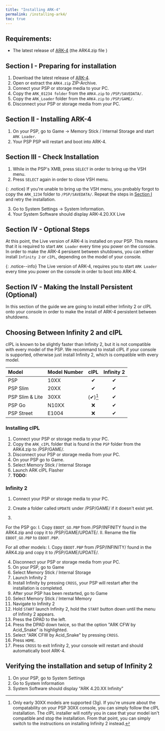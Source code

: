 ```yaml
---
title: "Installing ARK-4"
permalink: /installing-ark4/
toc: true
---
```


## Requirements:
- The latest release of [ARK-4](https://github.com/PSP-Archive/ARK-4/releases/latest) (the ARK4.zip file )

## Section I - Preparing for installation
1. Download the latest release of [ARK-4](https://github.com/PSP-Archive/ARK-4/releases/latest).
2. Open or extract the `ARK4.zip` ZIP-Archive.
3. Connect your PSP or storage media to your PC.
4. Copy the `ARK_01234 folder` from the `ARK4.zip` to `/PSP/SAVEDATA/`.
5. Copy the `ARK_Loader` folder from the `ARK4.zip` to `/PSP/GAME/`.
6. Disconnect your PSP or storage media from your PC.


## Section II - Installing ARK-4
1. On your PSP, go to Game -> Memory Stick / Internal Storage and start `ARK Loader`.
2. Your PSP PSP will restart and boot into ARK-4.

## Section III - Check Installation
1. While in the PSP's XMB, press `SELECT` in order to bring up the VSH menu.
2. Press `SELECT` again in order to close VSH menu.

{: .notice}
If you're unable to bring up the VSH menu, you probably forgot to copy the `ARK_1234` folder to `/PSP/SAVEDATA/`. Repeat the steps in [Section I](#section-i---preparing-for-installation) and retry the installation.

3. Go to System Settings -> System Information.
4. Your System Software should display ARK-4.20.XX Live

## Section IV - Optional Steps
At this point, the Live version of ARK-4 is installed on your PSP. This means that it is required to start `ARK Loader` every time you power on the console. In order to make the ARK-4 persisent between shutdowns, you can either install `Infinity 2` or `cIPL`, depending on the model of your console.

{: .notice--info}
The Live version of ARK-4, requires you to start `ARK Loader` every time you power on the console in order to boot into ARK-4.

## Section IV - Making the Install Persistent (Optional)

In this section of the guide we are going to install either Infinity 2 or cIPL onto your console in order to make the install of ARK-4 persistent between shutdowns.

## Choosing Between Infinity 2 and cIPL
cIPL is known to be slightly faster than Infinity 2, but it is not compatible with every model of the PSP.
We recommand to install cIPL if your console is supported, otherwise just install Infinity 2, which is compatible with every model.

| Model | Model Number | cIPL | Infinity 2 |
|:------|:------|:----:|:----------:|
| PSP | 10XX | ✔ | ✔ |
| PSP Slim| 20XX | ✔ | ✔ |
| PSP Slim & Lite| 30XX | (✔)[^2] | ✔ |
| PSP Go| N10XX | ❌ | ✔ |
| PSP Street| E1004 | ❌ | ✔ |


[^2]: Only early 30XX models are supported (3g). If you're unsure about the compatability on your PSP 30XX console, you can simply follow the cIPL installation. The cIPL installer will notify you in case that your model isn't compatible and stop the installation. From that point, you can simply switch to the instructions on installing Infinity 2 instead.

### Installing cIPL
1. Connect your PSP or storage media to your PC.
2. Copy the `ARK_cIPL` folder that is found in the `PSP` folder from the ARK4.zip to /PSP/GAME/.
3. Disconnect your PSP or storage media from your PC.
4. On your PSP go to Game.
5. Select Memory Stick / Internal Storage
6. Launch ARK cIPL Flasher
7.  **TODO:**

### Infinity 2
1. Connect your PSP or storage media to your PC.
2. Create a folder called `UPDATE` under /PSP/GAME/ if it doesn't exist yet.

3.
For the PSP go:
I. Copy `EBOOT_GO.PBP` from /PSP/INFINITY found in the ARK4.zip and copy it to /PSP/GAME/UPDATE/.
II. Rename the file `EBOOT_GO.PBP` to `EBOOT.PBP`.

For all other models:
I. Copy `EBOOT.PBP` from /PSP/INFINITY/ found in the ARK4.zip and copy it to /PSP/GAME/UPDATE/.

4. Disconnect your PSP or storage media from your PC.
5. On your PSP, go to Game
6. Select Memory Stick / Internal Storage
7. Launch Infinity 2
8. Install Infinity by pressing `CROSS`, your PSP will restart after the installation is completed.
9. After your PSP has been restarted, go to Game
10. Select Memory Stick / Internal Memory
11. Navigate to Infinity 2
12. Hold `START` launch Infinity 2, hold the `START` button down until the menu of Infinity 2 appears.
13. Press the DPAD to the left.
14. Press the DPAD down twice, so that the option "ARK CFW by Acid_Snake" is highlighted.
15. Select "ARK CFW by Acid_Snake" by pressing `CROSS`.
16. Press `HOME`.
17. Press `CROSS` to exit Infinity 2, your console will restart and should automatically boot ARK-4.


## Verifying the installation and setup of Infinity 2
1. On your PSP, go to System Settings
2. Go to System Information
3. System Software should display "ARK 4.20.XX Infinity"



    

